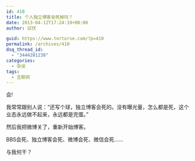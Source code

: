 ```yaml
---
id: 410
title: 个人独立博客会死掉吗？
date: 2013-04-12T17:24:19+00:00
author: 愆伏

guid: https://www.tortorse.com/?p=410
permalink: /archives/410
dsq_thread_id:
  - "3444281238"
categories:
  - 杂谈
tags:
  - 互联网
---
```

会!

我常常跟别人说：“还写个球，独立博客会死的。没有曝光量，怎么都是死，这个业态永远做不起来，永远都是完蛋。”
  
然后我把微博关了，重新开始博客。
  
BBS会死、独立博客会死、微博会死、微信会死……
  
与我何干？